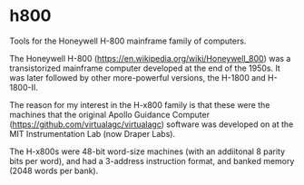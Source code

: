 # h800
Tools for the Honeywell H-800 mainframe family of computers.

The Honeywell H-800 (https://en.wikipedia.org/wiki/Honeywell_800) was a transistorized mainframe computer developed at the end of the 1950s. It was later followed by other more-powerful versions, the H-1800 and H-1800-II. 

The reason for my interest in the H-x800 family is that these were the machines that the original Apollo Guidance Computer (https://github.com/virtualagc/virtualagc) software was developed on at the MIT Instrumentation Lab (now Draper Labs). 

The H-x800s were 48-bit word-size machines (with an addiitonal 8 parity bits per word), and had a 3-address instruction format, and banked memory (2048 words per bank). 
